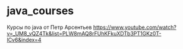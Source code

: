 # java_courses
Курсы по java от Петр Арсентьев
https://www.youtube.com/watch?v=_UM8_vQZ4Tk&list=PLW8mAQ8rFUhKFkuXDTb3PT1GKz0T-lCv6&index=4
